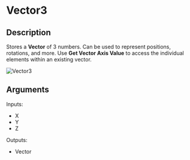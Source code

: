# Vector3

## Description

Stores a **Vector** of 3 numbers. Can be used to represent positions, rotations, and more. Use **Get Vector Axis Value** to access the individual elements within an existing vector.

![Vector3](../../.gitbook/assets/images/scripting/variables-basic/vector3.png)

## Arguments

Inputs:

- X
- Y
- Z

Outputs:

- Vector
